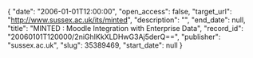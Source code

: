 {
  "date": "2006-01-01T12:00:00", 
  "open_access": false, 
  "target_url": "http://www.sussex.ac.uk/its/minted", 
  "description": "", 
  "end_date": null, 
  "title": "MINTED : Moodle Integration with Enterprise Data", 
  "record_id": "20060101T120000/2niGhIKkXLDHwG3Aj5derQ==", 
  "publisher": "sussex.ac.uk", 
  "slug": 35389469, 
  "start_date": null
}

